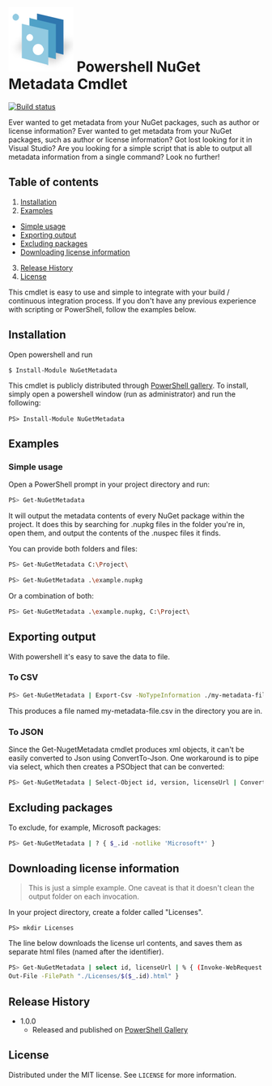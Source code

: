<h1>
  <img src="logo.png" align="bottom" /> Powershell NuGet Metadata Cmdlet
</h1> 

[![Build status](https://ci.appveyor.com/api/projects/status/o2t3tprh7avi8d0i?svg=true)](https://ci.appveyor.com/project/SpiderUnicorn/powershell-nuget-metadata)


Ever wanted to get metadata from your NuGet packages, such as author or license information? 
Ever wanted to get metadata from your NuGet packages, such as author or license information? 
Got lost looking for it in Visual Studio? Are you looking for a simple script that is able to 
output all metadata information from a single command?
Look no further!

## Table of contents
1. [Installation](#installation)
2. [Examples](#examples)
  * [Simple usage](#simple-usage)
  * [Exporting output](#exporting-output)
  * [Excluding packages](#excluding-packages)
  * [Downloading license information](#downloading-license-information)
3. [Release History](#release-history)
4. [License](#license)

This cmdlet is easy to use and simple to integrate with your build / continuous integration process. If you don't have any previous experience with scripting or PowerShell, follow the examples below.


## Installation
Open powershell and run
```
$ Install-Module NuGetMetadata
```
This cmdlet is publicly distributed through [PowerShell gallery](https://www.powershellgallery.com/packages/NuGetMetadata/). To install, simply open a powershell window (run as administrator) and run the following:

``
PS> Install-Module NuGetMetadata
``

## Examples
### Simple usage
Open a PowerShell prompt in your project directory and run:
```sh
PS> Get-NuGetMetadata
```
It will output the metadata contents of every NuGet package within the project.
It does this by searching for .nupkg files in the folder you're in, open them, and output the contents of the .nuspec files it finds.

You can provide both folders and files:
```sh
PS> Get-NuGetMetadata C:\Project\
```
```sh
PS> Get-NuGetMetadata .\example.nupkg
```
Or a combination of both:
```sh
PS> Get-NuGetMetadata .\example.nupkg, C:\Project\
```
## Exporting output
With powershell it's easy to save the data to file.
### To CSV
```sh
PS> Get-NuGetMetadata | Export-Csv -NoTypeInformation ./my-metadata-file.csv
```
This produces a file named my-metadata-file.csv in the directory you are in.
### To JSON
Since the Get-NugetMetadata cmdlet produces xml objects, it can't be easily converted to Json using ConvertTo-Json.
One workaround is to pipe via select, which then creates a PSObject that can be converted:
```sh
PS> Get-NuGetMetadata | Select-Object id, version, licenseUrl | ConvertTo-Json | Out-File ./my-metadata-file.csv
```
## Excluding packages
To exclude, for example, Microsoft packages:
```sh
PS> Get-NuGetMetadata | ? { $_.id -notlike 'Microsoft*' }
```
## Downloading license information
> This is just a simple example. One caveat is that it doesn't clean the output folder on each invocation.

In your project directory, create a folder called "Licenses".
```
PS> mkdir Licenses
```

The line below downloads the license url contents, and saves them as separate html files (named after the identifier).
```sh
PS> Get-NuGetMetadata | select id, licenseUrl | % { (Invoke-WebRequest $_.licenseUrl).Content |
Out-File -FilePath "./Licenses/$($_.id).html" }
```

## Release History

* 1.0.0
    * Released and published on [PowerShell Gallery](https://www.powershellgallery.com/)

## License

Distributed under the MIT license. See ``LICENSE`` for more information.
